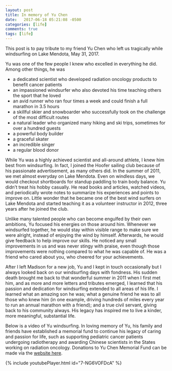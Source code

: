 ```yaml
---
layout: post
title: In memory of Yu Chen
date:   2017-06-18 05:21:08 -0500
categories: [life]
comments: true
tags: [life]
---
```

This post is to pay tribute to my friend Yu Chen who left us tragically while windsurfing on Lake Mendota, May 31, 2017.

Yu was one of the few people I knew who excelled in everything he did. Among other things, he was 

* a dedicated scientist who developed radiation oncology products to benefit cancer patients 
* an impassioned windsurfer who also devoted his time teaching others the sport that he loved 
* an avid runner who ran four times a week and could finish a full marathon in 3.5 hours
* a skillful skier and snowboarder who successfully took on the challenge of the most difficult routes
* a natural leader who organized many hiking and ski trips, sometimes for over a hundred guests
* a powerful body builder 
* a graceful skater
* an incredible singer 
* a regular blood donor

While Yu was a highly achieved scientist and all-around athlete, I knew him best from windsurfing.
In fact, I joined the Hoofer sailing club because of his passionate advertisement, as many others did.
In the summer of 2011, we met almost everyday on Lake Mendota. Even on windless days, we would checkout shortboards for standup paddling to train body balance.
Yu didn’t treat his hobby casually.
He read books and articles, watched videos, and periodically wrote notes to summarize his experiences and points to improve on.
Little wonder that he became one of the best wind surfers on Lake Mendota and started teaching it as a volunteer instructor in 2012, three years after he joined the club.

Unlike many talented people who can become engulfed by their own ambitions, Yu focused his energies on those around him.
Whenever we windsurfed together, he would stay within visible range 
to make sure we were alright, instead of enjoying the wind by himself.
Afterwards, he would give feedback to help improve our skills.
He noticed any small improvements in us and was never stingy with praise, even though those improvements were nothing compared to what he was capable of.
He was a friend who cared about you, who cheered for your achievements.

After I left Madison for a new job, Yu and I kept in touch occasionally but I always looked back on our windsurfing days with fondness. His sudden death brought me back to that wonderful summer in 2011 when I first met him, and as more and more letters and tributes emerged, I learned that his passion and dedication for windsurfing extended to all areas of his life. I learned what an amazing son he was; what a genuine friend he was to all those who knew him (in one example, driving hundreds of miles every year to run an annual marathon with a friend); and a true civil servant, giving back to his community always. His legacy has inspired me to live a kinder, more meaningful, substantial life.

Below is a video of Yu windsurfing.
In loving memory of Yu, his family and friends have established a memorial fund to continue his legacy of caring and passion for life,
such as supporting pediatric cancer patients undergoing radiotherapy and awarding Chinese scientists in the States working on radiation oncology.
Donations to Yu Chen Memorial Fund can be made via the [website here](http://yuchenmemorial.org/).

{% include youtubePlayer.html id="7-NG6VOFDcA" %}


